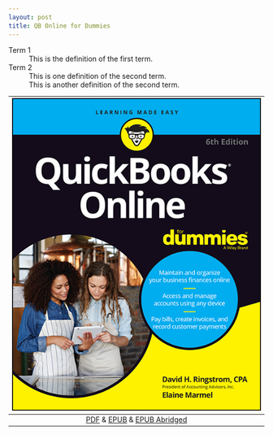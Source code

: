 ```yaml
---
layout: post
title: QB Online for Dummies
---
```


<dl>
  <dt>Term 1</dt>
  <dd>This is the definition of the first term.</dd>
  <dt>Term 2</dt>
  <dd>This is one definition of the second term.</dd>
  <dd>This is another definition of the second term.</dd>
</dl>


|![](/assets/qbo-book/QuickBooks.Online.For.Dummies-Ringstrom.Marmel.jpg)|
|:-:|
| [PDF](/assets/qbo-book/QuickBooks.Online.For.Dummies-Ringstrom.Marmel.pdf) & [EPUB](/assets/qbo-book/QuickBooks.Online.For.Dummies-Ringstrom.Marmel.epub) & [EPUB Abridged](/assets/qbo-book/QuickBooks-Online.abridged.epub) |

